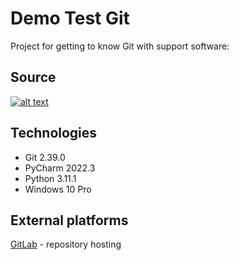 # Demo Test Git
Project for getting to know Git with support software:

## Source
[![alt text](https://con.jaktestowac.pl/wp-content/uploads/brand/jaktestowac_small.png)](https://jaktestowac.pl/git-dla-testerow)

## Technologies
- Git 2.39.0
- PyCharm 2022.3
- Python 3.11.1
- Windows 10 Pro

## External platforms
[GitLab](https://gitlab.com) - repository hosting